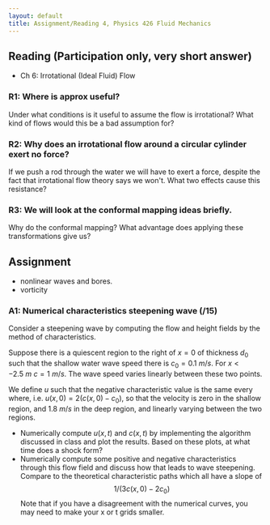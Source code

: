 ```yaml
---
layout: default
title: Assignment/Reading 4, Physics 426 Fluid Mechanics
---
```



## Reading (Participation only, very short answer)

  - Ch 6: Irrotational (Ideal Fluid) Flow


### R1: Where is approx useful?

Under what conditions is it useful to assume the flow is irrotational?  What kind of flows would this be a bad assumption for?

### R2: Why does an irrotational flow around a circular cylinder exert no force?

If we push a rod through the water we will have to exert a force, despite the fact that irrotational flow theory says we won't. What two effects cause this resistance?  

### R3:  We will look at the conformal mapping ideas briefly.  

Why do the conformal mapping?  What advantage does applying these transformations give us?  

## Assignment

  - nonlinear waves and bores.
  - vorticity

### A1: Numerical characteristics steepening wave (/15)

Consider a steepening wave by computing the flow and height fields by the method of characteristics.  

Suppose there is a quiescent region to the right of $x=0$ of thickness $d_0$ such that the shallow water wave speed there is $c_0=0.1 \ m/s$.  For $x<-2.5\ m$ $c = 1 \ m/s$.  The wave speed varies linearly between these two points.  

We define $u$ such that the negative characteristic value is the same every where, i.e. $u(x, 0) = 2 (c(x, 0) - c_0)$, so that the velocity is zero in the shallow region, and $1.8 \ m/s$ in the deep region, and linearly varying between the two regions.  

 - Numerically compute $u(x, t)$ and $c(x,t)$ by implementing the algorithm discussed in class and plot the results.  Based on these plots, at what time does a shock form?
 - Numerically compute some positive and negative characteristics through this flow field and discuss how that leads to wave steepening.  Compare to the theoretical characteristic paths which all have a slope of
 $$ 1/(3 c(x, 0) - 2 c_0) $$  Note that if you have a disagreement with the numerical curves, you may need to make your x or t grids smaller.
